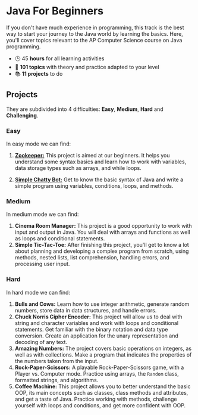 # Java For Beginners
If you don't have much experience in programming, this track is the best way to start your journey to the Java world by learning the basics. Here, you'll cover topics relevant to the AP Computer Science course on Java programming.

 - 🕒 45 **hours** for all learning activities
 - 📕 **101 topics** with theory and practice adapted to your level
 - 📚 **11 projects** to do

## Projects
They are subdivided into 4 difficulties: **Easy**, **Medium**, **Hard** and **Challenging**.

### Easy
In easy mode we can find:

 1. [**Zookeeper:**](https://github.com/jmcamposdev/JetBrainsAcademy/tree/main/JavaforBeginners/Easy/ZooKeeper)
This project is aimed at our beginners. It helps you understand some syntax basics and learn how to work with variables, data storage types such as arrays, and while loops.

 2. [**Simple Chatty Bot:**](https://github.com/jmcamposdev/JetBrainsAcademy/tree/main/JavaforBeginners/Easy/SimpleChattyBot)
Get to know the basic syntax of Java and write a simple program using variables, conditions, loops, and methods.

### Medium
In medium mode we can find:

 1. **Cinema Room Manager:**
 This project is a good opportunity to work with input and output in Java. You will deal with arrays and functions as well as loops and conditional statements.
 2. **Simple Tic-Tac-Toe:**
After finishing this project, you'll get to know a lot about planning and developing a complex program from scratch, using methods, nested lists, list comprehension, handling errors, and processing user input.

### Hard
In hard mode we can find:

 1. **Bulls and Cows:** Learn how to use integer arithmetic, generate random numbers, store data in data structures, and handle errors. 
 2. **Chuck Norris Cipher Encoder:** This project will allow us to deal with string and character variables and work with loops and conditional statements. Get familiar with the binary notation and data type conversion. Create an application for the unary representation and decoding of any text.
 3. **Amazing Numbers:** The project covers basic operations on integers, as well as with collections. Make a program that indicates the properties of the numbers taken from the input.
 4. **Rock-Paper-Scissors:** A playable Rock-Paper-Scissors game, with a Player vs. Computer mode. Practice using arrays, the `Random` class, formatted strings, and algorithms. 
 5. **Coffee Machine:** This project allows you to better understand the basic OOP, its main concepts such as classes, class methods and attributes, and get a taste of Java. Practice working with methods, challenge yourself with loops and conditions, and get more confident with OOP.

